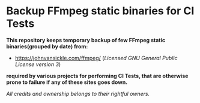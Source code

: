 # Backup FFmpeg static binaries for CI Tests

**This repository keeps temporary backup of few FFmpeg static binaries(grouped by date) from:**

* https://johnvansickle.com/ffmpeg/ (_Licensed GNU General Public License version 3_)

**required by various projects for performing CI Tests, that are otherwise prone to failure if any of these sites goes down.**

_All credits and ownership belongs to their rightful owners._
